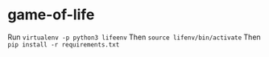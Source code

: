 # game-of-life
Run `virtualenv -p python3 lifeenv`
Then `source lifenv/bin/activate`
Then `pip install -r requirements.txt`
